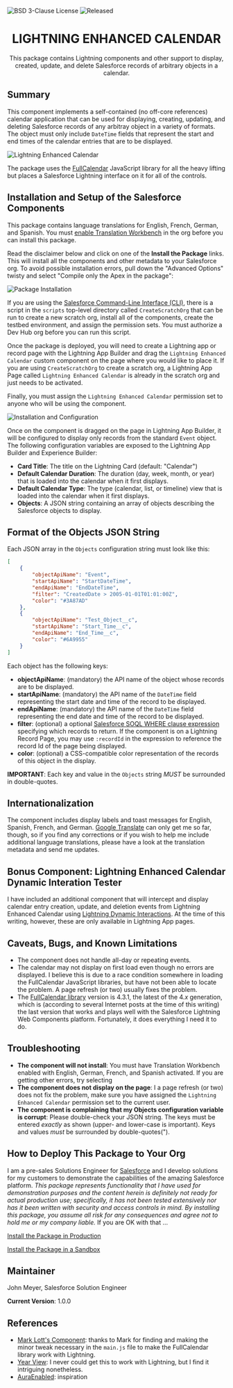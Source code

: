![BSD 3-Clause License](https://img.shields.io/badge/license-BSD%203--Clause-success) ![Released](https://img.shields.io/badge/status-Released-success)

<h1 align="center">LIGHTNING ENHANCED CALENDAR</h1>
<p align="center">
This package contains Lightning components and other support to display, created, update, and delete Salesforce records of arbitrary objects in a calendar.
</p>

## Summary

This component implements a self-contained (no off-core references) calendar application that can be used for displaying, creating, updating, and deleting Salesforce records of any arbitray object in a variety of formats. The object must only include `DateTime` fields that represent the start and end times of the calendar entries that are to be displayed.

![Lightning Enhanced Calendar](images/Lightning_Enhanced_Calendar.png)

The package uses the [FullCalendar](https://fullcalendar.io) JavaScript library for all the heavy lifting but places a Salesforce Lightning interface on it for all of the controls.

## Installation and Setup of the Salesforce Components

This package contains language translations for English, French, German, and Spanish. You must [enable Translation Workbench](https://help.salesforce.com/s/articleView?id=sf.wcc_setup_enable_translation.htm&type=5) in the org before you can install this package.

Read the disclaimer below and click on one of the **Install the Package** links. This will install all the components and other metadata to your Salesforce org. To avoid possible installation errors, pull down the "Advanced Options" twisty and select "Compile only the Apex in the package":

![Package Installation](images/Package_Installation.png)

If you are using the [Salesforce Command-Line Interface (CLI)](https://developer.salesforce.com/tools/sfdxcli), there is a script in the `scripts` top-level directory called `CreateScratchOrg` that can be run to create a new scratch org, install all of the components, create the testbed environment, and assign the permission sets. You must authorize a Dev Hub org before you can run this script.

Once the package is deployed, you will need to create a Lightning app or record page with the Lightning App Builder and drag the `Lightning Enhanced Calendar` custom component on the page where you would like to place it. If you are using `CreateScratchOrg` to create a scratch org, a Lightning App Page called `Lightning Enhanced Calendar` is already in the scratch org and just needs to be activated.

Finally, you must assign the `Lightning Enhanced Calendar` permission set to anyone who will be using the component.

![Installation and Configuration](images/Installation_and_Configuration.png)

Once on the component is dragged on the page in Lightning App Builder, it will be configured to display only records from the standard `Event` object. The following configuration variables are exposed to the Lightning App Builder and Experience Builder:

- **Card Title**: The title on the Lightning Card (default: "Calendar")
- **Default Calendar Duration**: The duration (day, week, month, or year) that is loaded into the calendar when it first displays.
- **Default Calendar Type**: The type (calendar, list, or timeline) view that is loaded into the calendar when it first displays.
- **Objects**: A JSON string containing an array of objects describing the Salesforce objects to display.

## Format of the Objects JSON String

Each JSON array in the `Objects` configuration string must look like this:

```json
[
    {
        "objectApiName": "Event",
        "startApiName": "StartDateTime",
        "endApiName": "EndDateTime",
        "filter": "CreatedDate > 2005-01-01T01:01:00Z",
        "color": "#3A87AD"
    },
    {
        "objectApiName": "Test_Object__c",
        "startApiName": "Start_Time__c",
        "endApiName": "End_Time__c",
        "color": "#6A9955"
    }
]
```

Each object has the following keys:

- **objectApiName**: (mandatory) the API name of the object whose records are to be displayed.
- **startApiName**: (mandatory) the API name of the `DateTime` field representing the start date and time of the record to be displayed.
- **endApiName**: (mandatory) the API name of the `DateTime` field representing the end date and time of the record to be displayed.
- **filter**: (optional) a optional [Salesforce SOQL WHERE clause expression](https://developer.salesforce.com/docs/atlas.en-us.soql_sosl.meta/soql_sosl/sforce_api_calls_soql_select_conditionexpression.htm) specifying which records to return. If the component is on a Lightning Record Page, you may use `:recordId` in the expression to reference the record Id of the page being displayed.
- **color**: (optional) a CSS-compatible color representation of the records of this object in the display.

**IMPORTANT**: Each key and value in the `Objects` string *MUST* be surrounded in double-quotes.

## Internationalization

The component includes display labels and toast messages for English, Spanish, French, and German. [Google Translate](https://translate.google.com) can only get me so far, though, so if you find any corrections or if you wish to help me include additional language translations, please have a look at the translation metadata and send me updates.

## Bonus Component: Lightning Enhanced Calendar Dynamic Interation Tester

I have included an additional component that will intercept and display calendar entry creation, update, and deletion events from Lightning Enhanced Calendar using [Lightning Dynamic Interactions](https://admin.salesforce.com/blog/2021/introducing-dynamic-interactions-the-latest-low-code-innovation-for-salesforce-platform). At the time of this writing, however, these are only available in Lightning App pages.

## Caveats, Bugs, and Known Limitations

- The component does not handle all-day or repeating events.
- The calendar may not display on first load even though no errors are displayed. I believe this is due to a race condition somewhere in loading the FullCalendar JavaScript libraries, but have not been able to locate the problem. A page refresh (or two) usually fixes the problem.
- The [FullCalendar library](https://fullcalendar.io) version is 4.3.1, the latest of the 4.*x* generation, which is (according to several Internet posts at the time of this writing) the last version that works and plays well with the Salesforce Lightning Web Components platform. Fortunately, it does everything I need it to do.

## Troubleshooting

- **The component will not install**: You must have Translation Workbench enabled with English, German, French, and Spanish activated. If you are getting other errors, try selecting 
- **The component does not display on the page**: I a page refresh (or two) does not fix the problem, make sure you have assigned the `Lightning Enhanced Calendar` permission set to the current user.
- **The component is complaining that my Objects configuration variable is corrupt**: Please double-check your JSON string. The keys must be entered *exactly* as shown (upper- and lower-case is important). Keys and values *must* be surrounded by double-quotes(").

## How to Deploy This Package to Your Org

I am a pre-sales Solutions Engineer for [Salesforce](https://www.salesforce.com) and I develop solutions for my customers to demonstrate the capabilities of the amazing Salesforce platform. *This package represents functionality that I have used for demonstration purposes and the content herein is definitely not ready for actual production use; specifically, it has not been tested extensively nor has it been written with security and access controls in mind. By installing this package, you assume all risk for any consequences and agree not to hold me or my company liable.* If you are OK with that ...

[Install the Package in Production](https://login.salesforce.com/packaging/installPackage.apexp?p0=04t2E000003smqjQAA)

[Install the Package in a Sandbox](https://test.salesforce.com/packaging/installPackage.apexp?p0=04t2E000003smqjQAA)

## Maintainer

John Meyer, Salesforce Solution Engineer

**Current Version**: 1.0.0

## References

- [Mark Lott's Component](https://github.com/markslott/lwc-fullcalendar): thanks to Mark for finding and making the minor tweak necessary in the `main.js` file to make the FullCalendar library work with Lightning.
- [Year View](https://github.com/p-try/fullcalendar-yearview): I never could get this to work with Lightning, but I find it intriguing nonetheless.
- [AuraEnabled](https://auraenabled.com/2020/07/fullcalendar-in-lightning-web-component/): inspiration
